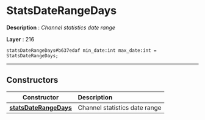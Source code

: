 # StatsDateRangeDays

**Description** : *Channel statistics date range*

**Layer** : 216

```tl
statsDateRangeDays#b637edaf min_date:int max_date:int = StatsDateRangeDays;
```

---

## Constructors

| Constructor | Description |
| :---: | :--- |
| [**statsDateRangeDays**](constructor/statsDateRangeDays) | Channel statistics date range |